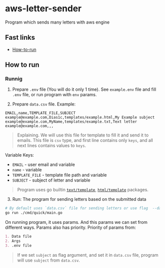 # aws-letter-sender
Program which sends many letters with aws engine

## Fast links
- [How-to-run](#how-to-run)

## How to run
### Runnig
1. Prepare `.env` file (You will do it only 1 time). See `example.env` file and fill `.env` file, or run program with `env` params.

2. Prepare `data.csv` file. Example:
```csv
EMAIL,name,TEMPLATE_FILE,SUBJECT
example@example.com,Dias1c,templates/example.html,My Example subject
example@example.com,MyName,templates/example.txt,Text letter
example@example.com,,,
```
> Explaining. We will use this file for template to fill it and send it to emails. This file is `csv` type, and first line contains only `keys`, and all next lines contains values to `keys`.

Variable Keys:
- `EMAIL` - user email and variable
- `name` - variable
- `TEMPLATE_FILE` - template file path and variable
- `SUBJECT` - subject of letter and variable

> Program uses go builtin [`text/template`](https://pkg.go.dev/text/template), [`html/template`](https://pkg.go.dev/html/template) packages.

3. Run:
The program for sending letters based on the submitted data
```bash
# By default uses `data.csv` file for sending letters or use flag  --data-file="YOUR_DATA_FILE"  
go run ./cmd/quick/main.go
```

On running program, it uses params. And this params we can set from different ways. Params also has priority.
Priority of params from:
```md
1. Data file
2. Args
3. .env file
```
> If we set `subject` as flag argument, and set it in `data.csv` file, program will use `subject` from `data.csv`.
